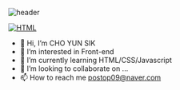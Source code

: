 ![header](https://capsule-render.vercel.app/api?type=Waving&color=auto&height=300&section=header&text=capsule%20render&fontSize=90)

[![HTML](https://img.shields.io/badge/HTML-F7DF1E?style=flat-square&logo=HTML5&logoColor=black)](github.com/Joowon0220/TODO-List)



- 👋 Hi, I’m CHO YUN SIK
- 👀 I’m interested in Front-end
- 🌱 I’m currently learning HTML/CSS/Javascript
- 💞️ I’m looking to collaborate on ...
- 📫 How to reach me postop09@naver.com


<!---
postop09/postop09 is a ✨ special ✨ repository because its `README.md` (this file) appears on your GitHub profile.
You can click the Preview link to take a look at your changes.
--->
